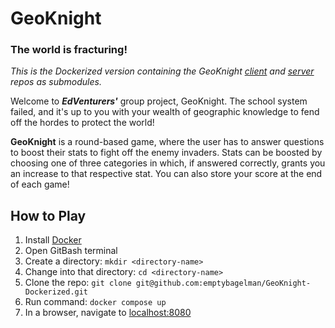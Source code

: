 # GeoKnight

### The world is fracturing!

*This is the Dockerized version containing the GeoKnight [client](https://github.com/lanxeyu/GeoKnight-Client) and [server](https://github.com/lanxeyu/GeoKnight-Server) repos as submodules.*

Welcome to **_EdVenturers'_** group project, GeoKnight. 
The school system failed, and it's up to you with your wealth of geographic knowledge to fend off the hordes to protect the world!

**GeoKnight** is a round-based game, where the user has to answer questions to boost their stats to fight off the enemy invaders. Stats can be boosted by choosing one of three categories in which, if answered correctly, grants you an increase to that respective stat.
You can also store your score at the end of each game!

## How to Play

1. Install [Docker](https://www.docker.com/)
2. Open GitBash terminal
3. Create a directory: ```mkdir <directory-name>```
4. Change into that directory: ```cd <directory-name>```
5. Clone the repo: ```git clone git@github.com:emptybagelman/GeoKnight-Dockerized.git```
6. Run command: ```docker compose up```    
7. In a browser, navigate to [localhost:8080](http://localhost:8080/)